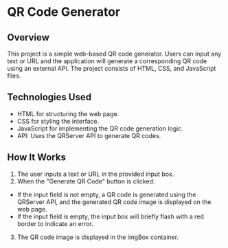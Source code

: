 # QR Code Generator
## Overview
This project is a simple web-based QR code generator. Users can input any text or URL 
and the application will generate a corresponding QR code using an external API. 
The project consists of HTML, CSS, and JavaScript files.

## Technologies Used
* HTML for structuring the web page.
* CSS for styling the interface.
* JavaScript for implementing the QR code generation logic.
* API: Uses the QRServer API to generate QR codes.

## How It Works
1. The user inputs a text or URL in the provided input box.
2. When the "Generate QR Code" button is clicked:
* If the input field is not empty, a QR code is generated using the QRServer API, and the generated QR code image is displayed on the web page.
* If the input field is empty, the input box will briefly flash with a red border to indicate an error.
3. The QR code image is displayed in the imgBox container.
